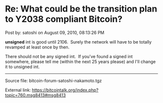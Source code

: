# Re: What could be the transition plan to Y2038 compliant Bitcoin?

Post by: satoshi on August 09, 2010, 08:13:26 PM

**unsigned** int is good until 2106. &nbsp;Surely the network will have to be totally revamped at least once by then.

There should not be any signed int. &nbsp;If you've found a signed int somewhere, please tell me (within the next 25 years please) and I'll change it to unsigned int.

---

Source file: bitcoin-forum-satoshi-nakamoto.tgz

External link: https://bitcointalk.org/index.php?topic=760.msg8413#msg8413
